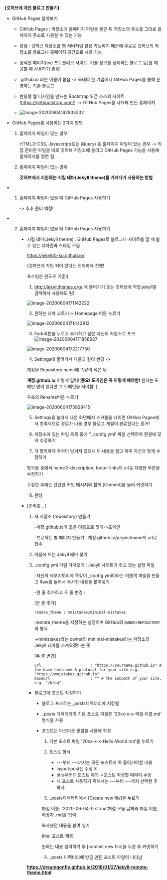 **[깃허브에 개인 블로그 만들기]**

* GitHub Pages 알아보기

  - GitHub Pages : 저장소에 홈페이지 파일을 올린 뒤 저장소의 주소를 그대로 홈페이지 주소로 사용할 수 있는 기능

  - 장점 : 깃허브 저장소를 웹 서버처럼 활용 가능하기 때문에 무료로 깃허브의 저장소를 블로그나 홈페이지 공간으로 사용 가능
  - 정적인 페이지(ex) 포트폴리오 사이트, 기술 정보를 정리하는 블로그 등)를 제공할 때 사용하기 좋음!
  - .github.io 라는 이름이 붙음 -> 국내의 한 기업에서 GitHub Pages를 통해 운영하는 기술 블로그
  - 반응형 웹 디자인을 만드는 Bootstrap 오픈 소스의 사이트 (https://getbootstrap.com/) -> GitHub Pages를 사요해 만든 홈페이지
  - ![image-20200604162835232](https://user-images.githubusercontent.com/19575791/83743888-50da2400-a696-11ea-8066-48015cabd519.png)

* GitHub Pages를 사용하는 2가지 방법

  1. 홈페이지 파일이 있는 경우:

     HTML과 CSS, Javascript(또는 jQuery) 등 홈페이지 파일이 있는 경우 -> 직접 준비한 파일을 바로 깃허브 저장소에 올리고 GitHub Pages 기능을 사용해 홈페이지를 열면 됨

  2. 홈페이지 파일이 없는 경우:

     **깃허브에서 지원하는 지킬 테마(Jekyll theme)를 가져다가 사용하는 방법**

* 1. 홈페이지 파일이 있을 때 GitHub Pages 사용하기

     -> 추후 준비 예정!

* 2. 홈페이지 파일이 없을 때 GitHub Pages 사용하기	

     * 지킬 테마(Jekyll theme) : GitHub Pages로 블로그나 사이트를 열 때 쓸 수 있는 디자인과 스타일 모음

       https://jekyllrb-ko.github.io/

       (깃허브에 가입 되어 있다는 전제하에 진행!

       포스팅은 윈도우 기준!)

       1) http://jekyllthemes.org/ 에 들어가기 또는 깃허브에 직접 jekyll을 검색해서 사용해도 됨!

       ![image-20200604171142222](https://user-images.githubusercontent.com/19575791/83743986-6e0ef280-a696-11ea-834d-fad16af2913f.png)

       2) 원하는 테마 고르기-> Homepage 버튼 누르기

       ![image-20200604171442912](https://user-images.githubusercontent.com/19575791/83744030-7d8e3b80-a696-11ea-833d-49234c7bb147.png)

       3) Fork버튼을 누르고 추가하고 싶은 자신의 저장소로 포크![image-20200604171856927](https://user-images.githubusercontent.com/19575791/83744073-8aab2a80-a696-11ea-83a7-5cda1ba7759c.png)

       ![image-20200604172217750](https://user-images.githubusercontent.com/19575791/83744101-95fe5600-a696-11ea-918e-ffd432498ce5.png)

       4) Settings에 들어가서 다음과 같이 변경 ->

       계정을 Repository name에 똑같이 적은 뒤

       **계정.github.io** 이렇게 입력!(**중요! 도메인은 꼭 이렇게 해야함!** 원하는 도메인 명이 있다면 그 도메인을 사야함! )

       우측의 Rename버튼 누르기

       ![image-20200604173928415](https://user-images.githubusercontent.com/19575791/83744444-1a50d900-a697-11ea-8636-f79387da3714.png)

       5) Settings를 눌러서 나온 화면에서 스크롤을 내리면 GitHub Pages에서 초록색으로 경로가 나올 경우 블로그 개설이 완료됬다는 증거!

       6) 저장소에 있는 파일 목록 중에 ''_config.yml' 파일 선택하여 환경에 맞게 수정하기

       7) 각 항목마다 주석이 남겨져 있으니 이 내용을 참고 하여 자신과 맞게 수정하기

       항목들 중에서 name과 description, footer links의 url등 다양한 부분을 수정하기

       수정한 후에는 간단한 커밋 메시지와 함께 [Commit]을 눌러 커밋하기

       8) 완성

     * [준비중...]

       1. 새 저장소 (repository) 만들기

          -계정.github.io가 붙은 이름으로 짓기->도메인

          -프로젝트 별 페이지 만들기 : 계정.github.io/projectname의 url로 접속

       2. 마음에 드는 Jekyll 테마 찾기

       3. _config.yml 파일 가져오기 : Jekyll 사이트가 갖고 있는 설정 파일

          -자신의 레포지토리에 똑같이 _config.yml이라는 이름의 파일을 만들고 Raw를 눌러서 복사한 내용을 붙여넣기

          -한 줄 추가하고 두 줄 변경 :

          [한 줄 추가]

          ```
          remote_theme : mmistakes/minimal-mistakes
          ```

           :remote_theme을 지정하는 설정이며 GitHub의 `OWNER/REPOSITORY` 의 형식

          ->mmistakes라는 owner의 minimal-mistakes라는 저장소의 Jekyll 테마를 가져오겠다는 뜻

          [두 줄 변경]

          ```
          url                      : "https://yourname.github.io" # the base hostname & protocol for your site e.g. "https://mmistakes.github.io"
          baseurl                  : "" # the subpath of your site, e.g. "/blog"
          ```

          

        * 블로그에 포스트 작성하기

          *  블로그 포스트는 _posts디렉터리에 저장됨

          * _posts 디렉터리의 기본 포스트 파일은 '20xx-x-x-파일 이름.md' 형식을 사용

          * 포스트는 마크다운 문법을 사용해 작성

            1) 기본 포스트 파일 '20xx-x-x-Hello-World.md'를 누르기

            2) 포스트 형식

            	- ---부터 ---까지는 모든 포스트에 꼭 들어가야할 내용
            	- layout:post는 수정 X
            	- title부분은 포스트 제목->포스트 작성할 때마다 수정
            	- 새 포스트 사용하기 위해서는 ---부터 ---까지 선택한 후 복사

            3) _posts디렉터리에서 [Create new file]을 누르기

            파일 이름: '2020-06-04-first.md'처럼 오늘 날짜와 파일 이름, 확장자 .md를 입력

            복사했던 내용을 붙여 넣기

            title: 포스트 제목

            원하는 내용 입력하기 후 [commit new file]을 누른 후 커밋하기

            4) _posts 디렉터리에 방금 만든 포스트 파일이 나타남

        **https://dreamgonfly.github.io/2018/01/27/jekyll-remote-theme.html**

        

        

        

        

        



